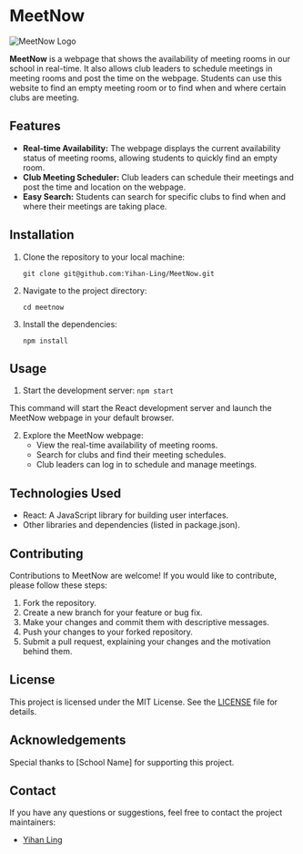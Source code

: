 # MeetNow

![MeetNow Logo](path/to/logo.png)

**MeetNow** is a webpage that shows the availability of meeting rooms in our school in real-time. It also allows club leaders to schedule meetings in meeting rooms and post the time on the webpage. Students can use this website to find an empty meeting room or to find when and where certain clubs are meeting.

## Features

- **Real-time Availability:** The webpage displays the current availability status of meeting rooms, allowing students to quickly find an empty room.
- **Club Meeting Scheduler:** Club leaders can schedule their meetings and post the time and location on the webpage.
- **Easy Search:** Students can search for specific clubs to find when and where their meetings are taking place.

## Installation

1. Clone the repository to your local machine: 

    ```git clone git@github.com:Yihan-Ling/MeetNow.git```

2. Navigate to the project directory: 

    ```cd meetnow```

3. Install the dependencies: 

    ```npm install```

## Usage

1. Start the development server:
    ```npm start```

This command will start the React development server and launch the MeetNow webpage in your default browser.

2. Explore the MeetNow webpage:
   - View the real-time availability of meeting rooms.
   - Search for clubs and find their meeting schedules.
   - Club leaders can log in to schedule and manage meetings.

## Technologies Used

- React: A JavaScript library for building user interfaces.
- Other libraries and dependencies (listed in package.json).

## Contributing

Contributions to MeetNow are welcome! If you would like to contribute, please follow these steps:

1. Fork the repository.
2. Create a new branch for your feature or bug fix.
3. Make your changes and commit them with descriptive messages.
4. Push your changes to your forked repository.
5. Submit a pull request, explaining your changes and the motivation behind them.

## License

This project is licensed under the MIT License. See the [LICENSE](LICENSE) file for details.

## Acknowledgements

Special thanks to [School Name] for supporting this project.

## Contact

If you have any questions or suggestions, feel free to contact the project maintainers:

- [Yihan Ling](mailto:your-email@example.com)


